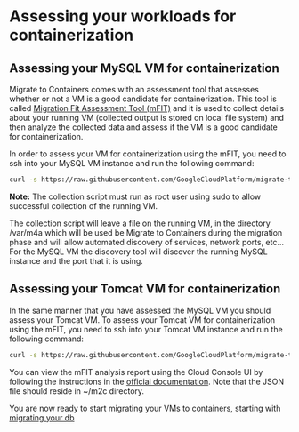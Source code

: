 # Assessing your workloads for containerization 

## Assessing your MySQL VM for containerization
Migrate to Containers comes with an assessment tool that assesses whether or not a VM is a good candidate for containerization. This tool is called [Migration Fit Assessment Tool (mFIT)](https://cloud.google.com/migrate/containers/docs/fit-assessment) and it is used to collect details about your running VM (collected output is stored on local file system) and then analyze the collected data and assess if the VM is a good candidate for containerization.

In order to assess your VM for containerization using the mFIT, you need to ssh into your MySQL VM instance and run the following command:
``` bash
curl -s https://raw.githubusercontent.com/GoogleCloudPlatform/migrate-to-containers/main/scripts/assess_mfit.sh | bash
```

**Note:** The collection script must run as root user using sudo to allow successful collection of the running VM.

The collection script will leave a file on the running VM, in the directory /var/m4a which will be used be Migrate to Containers during the migration phase and will allow automated discovery of services, network ports, etc...  
For the MySQL VM the discovery tool will discover the running MySQL instance and the port that it is using.

## Assessing your Tomcat VM for containerization
In the same manner that you have assessed the MySQL VM you should assess your Tomcat VM.
To assess your Tomcat VM for containerization using the mFIT, you need to ssh into your Tomcat VM instance and run the following command:
``` bash
curl -s https://raw.githubusercontent.com/GoogleCloudPlatform/migrate-to-containers/main/scripts/assess_mfit.sh | bash
```

You can view the mFIT analysis report using the Cloud Console UI by following the instructions in the [official documentation](https://cloud.google.com/migrate/containers/docs/fit-assessment#ldt-console). Note that the JSON file should reside in ~/m2c directory.  

You are now ready to start migrating your VMs to containers, starting with [migrating your db](../3-migrate-db/README.md)

